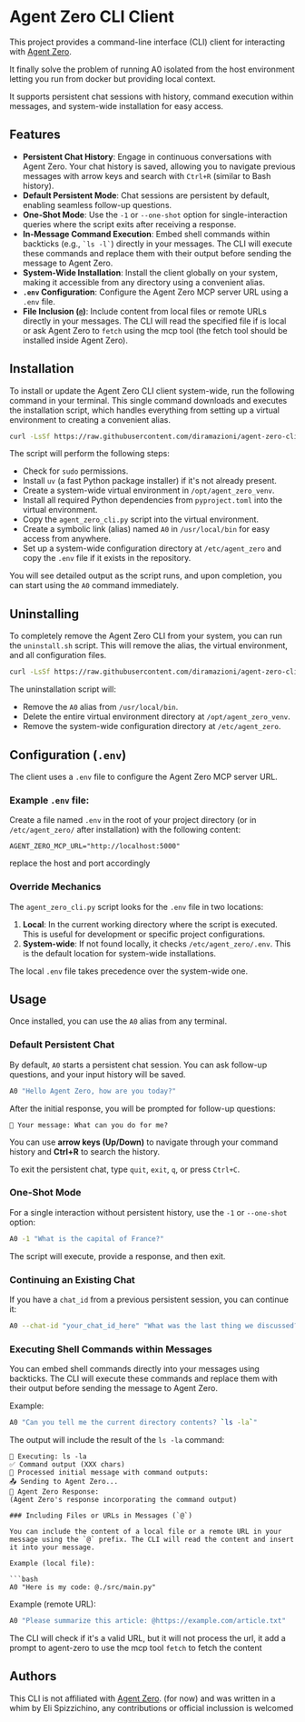 # Agent Zero CLI Client

This project provides a command-line interface (CLI) client for interacting with [Agent Zero](https://github.com/frdel/agent-zero). 

It finally solve the problem of running A0 isolated from the host environment letting you run from docker but providing local context. 

It supports persistent chat sessions with history, command execution within messages, and system-wide installation for easy access.


## Features

-   **Persistent Chat History**: Engage in continuous conversations with Agent Zero. Your chat history is saved, allowing you to navigate previous messages with arrow keys and search with `Ctrl+R` (similar to Bash history).
-   **Default Persistent Mode**: Chat sessions are persistent by default, enabling seamless follow-up questions.
-   **One-Shot Mode**: Use the `-1` or `--one-shot` option for single-interaction queries where the script exits after receiving a response.
-   **In-Message Command Execution**: Embed shell commands within backticks (e.g., `` `ls -l` ``) directly in your messages. The CLI will execute these commands and replace them with their output before sending the message to Agent Zero.
-   **System-Wide Installation**: Install the client globally on your system, making it accessible from any directory using a convenient alias.
-   **`.env` Configuration**: Configure the Agent Zero MCP server URL using a `.env` file.
-   **File Inclusion (`@`)**: Include content from local files or remote URLs directly in your messages. The CLI will read the specified file if is local or ask Agent Zero to `fetch` using the mcp tool (the fetch tool should be installed inside Agent Zero).

## Installation

To install or update the Agent Zero CLI client system-wide, run the following command in your terminal. This single command downloads and executes the installation script, which handles everything from setting up a virtual environment to creating a convenient alias.

```bash
curl -LsSf https://raw.githubusercontent.com/diramazioni/agent-zero-cli/refs/heads/main/install.sh | sudo sh
```

The script will perform the following steps:
- Check for `sudo` permissions.
- Install `uv` (a fast Python package installer) if it's not already present.
- Create a system-wide virtual environment in `/opt/agent_zero_venv`.
- Install all required Python dependencies from `pyproject.toml` into the virtual environment.
- Copy the `agent_zero_cli.py` script into the virtual environment.
- Create a symbolic link (alias) named `A0` in `/usr/local/bin` for easy access from anywhere.
- Set up a system-wide configuration directory at `/etc/agent_zero` and copy the `.env` file if it exists in the repository.

You will see detailed output as the script runs, and upon completion, you can start using the `A0` command immediately.

## Uninstalling

To completely remove the Agent Zero CLI from your system, you can run the `uninstall.sh` script. This will remove the alias, the virtual environment, and all configuration files.

```bash
curl -LsSf https://raw.githubusercontent.com/diramazioni/agent-zero-cli/refs/heads/main/uninstall.sh | sudo sh
```

The uninstallation script will:
- Remove the `A0` alias from `/usr/local/bin`.
- Delete the entire virtual environment directory at `/opt/agent_zero_venv`.
- Remove the system-wide configuration directory at `/etc/agent_zero`.

## Configuration (`.env`)

The client uses a `.env` file to configure the Agent Zero MCP server URL.

### Example `.env` file:

Create a file named `.env` in the root of your project directory (or in `/etc/agent_zero/` after installation) with the following content:

```dotenv
AGENT_ZERO_MCP_URL="http://localhost:5000"
```
replace the host and port accordingly

### Override Mechanics

The `agent_zero_cli.py` script looks for the `.env` file in two locations:

1.  **Local**: In the current working directory where the script is executed. This is useful for development or specific project configurations.
2.  **System-wide**: If not found locally, it checks `/etc/agent_zero/.env`. This is the default location for system-wide installations.

The local `.env` file takes precedence over the system-wide one.

## Usage

Once installed, you can use the `A0` alias from any terminal.

### Default Persistent Chat

By default, `A0` starts a persistent chat session. You can ask follow-up questions, and your input history will be saved.

```bash
A0 "Hello Agent Zero, how are you today?"
```

After the initial response, you will be prompted for follow-up questions:

```
💬 Your message: What can you do for me?
```

You can use **arrow keys (Up/Down)** to navigate through your command history and **Ctrl+R** to search the history.

To exit the persistent chat, type `quit`, `exit`, `q`, or press `Ctrl+C`.

### One-Shot Mode

For a single interaction without persistent history, use the `-1` or `--one-shot` option:

```bash
A0 -1 "What is the capital of France?"
```

The script will execute, provide a response, and then exit.

### Continuing an Existing Chat

If you have a `chat_id` from a previous persistent session, you can continue it:

```bash
A0 --chat-id "your_chat_id_here" "What was the last thing we discussed?"
```

### Executing Shell Commands within Messages

You can embed shell commands directly into your messages using backticks. The CLI will execute these commands and replace them with their output before sending the message to Agent Zero.

Example:

```bash
A0 "Can you tell me the current directory contents? `ls -la`"
```

The output will include the result of the `ls -la` command:

```
🔧 Executing: ls -la
✅ Command output (XXX chars)
📝 Processed initial message with command outputs:
📤 Sending to Agent Zero...
📨 Agent Zero Response:
(Agent Zero's response incorporating the command output)

### Including Files or URLs in Messages (`@`)

You can include the content of a local file or a remote URL in your message using the `@` prefix. The CLI will read the content and insert it into your message.

Example (local file):

```bash
A0 "Here is my code: @./src/main.py"
```

Example (remote URL):

```bash
A0 "Please summarize this article: @https://example.com/article.txt"
```

The CLI will check if it's a valid URL, but it will not process the url, it add a prompt to agent-zero to use the mcp tool `fetch` to fetch the content

## Authors
This CLI is not affiliated with [Agent Zero](https://github.com/frdel/agent-zero). 
(for now) and was written in a whim by Eli Spizzichino, any contributions or official inclussion is welcomed